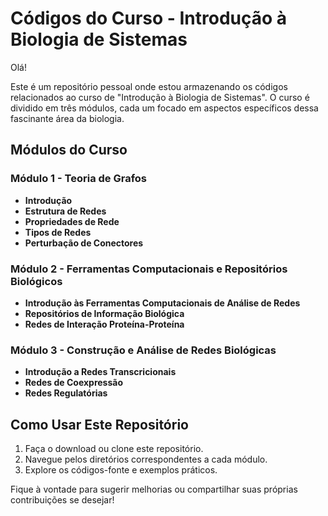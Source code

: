 # Códigos do Curso - Introdução à Biologia de Sistemas

Olá!

Este é um repositório pessoal onde estou armazenando os códigos relacionados ao curso de "Introdução à Biologia de Sistemas". O curso é dividido em três módulos, cada um focado em aspectos específicos dessa fascinante área da biologia.

## Módulos do Curso

### Módulo 1 - Teoria de Grafos
- **Introdução**
- **Estrutura de Redes**
- **Propriedades de Rede**
- **Tipos de Redes**
- **Perturbação de Conectores**

### Módulo 2 - Ferramentas Computacionais e Repositórios Biológicos
- **Introdução às Ferramentas Computacionais de Análise de Redes**
- **Repositórios de Informação Biológica**
- **Redes de Interação Proteína-Proteína**

### Módulo 3 - Construção e Análise de Redes Biológicas
- **Introdução a Redes Transcricionais**
- **Redes de Coexpressão**
- **Redes Regulatórias**

## Como Usar Este Repositório

1. Faça o download ou clone este repositório.
2. Navegue pelos diretórios correspondentes a cada módulo.
3. Explore os códigos-fonte e exemplos práticos.

Fique à vontade para sugerir melhorias ou compartilhar suas próprias contribuições se desejar!
